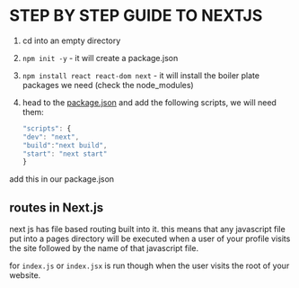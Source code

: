 # STEP BY STEP GUIDE TO NEXTJS

1. cd into an empty directory
2. `npm init -y` - it will create a package.json
3. `npm install react react-dom next` -  it will install the boiler plate packages we need (check the node_modules)
4. head to the [package.json](./package.json) and add the following scripts, we will need them:

     ```js
   "scripts": {
    "dev": "next",
    "build":"next build",
    "start": "next start"
   }
    ```

add this in our package.json

## routes in Next.js

next js has file based routing built into it. this means that any javascript file put into a pages directory will be executed when a user of your profile visits the site followed by the name of that javascript file.

for `index.js` or `index.jsx` is run though when the user visits the root of your website.

